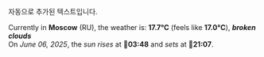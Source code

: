 
자동으로 추가된 텍스트입니다.

<!--START_SECTION:weather:moscow-->
Currently in **Moscow** (RU), the weather is: **17.7°C** (feels like **17.0°C**), ***broken clouds***<br/>
On *June 06, 2025*, the *sun rises* at 🌅**03:48** and *sets* at 🌇**21:07**.
<!--END_SECTION:weather-->

